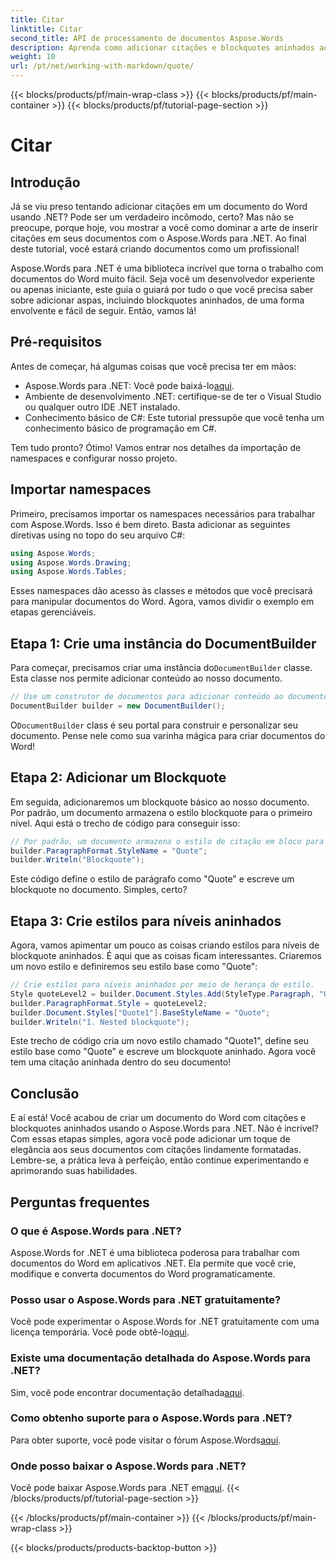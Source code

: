 ```yaml
---
title: Citar
linktitle: Citar
second_title: API de processamento de documentos Aspose.Words
description: Aprenda como adicionar citações e blockquotes aninhados aos seus documentos do Word usando o Aspose.Words para .NET. Siga este guia passo a passo para dominar a criação de documentos.
weight: 10
url: /pt/net/working-with-markdown/quote/
---
```


{{< blocks/products/pf/main-wrap-class >}}
{{< blocks/products/pf/main-container >}}
{{< blocks/products/pf/tutorial-page-section >}}

# Citar

## Introdução

Já se viu preso tentando adicionar citações em um documento do Word usando .NET? Pode ser um verdadeiro incômodo, certo? Mas não se preocupe, porque hoje, vou mostrar a você como dominar a arte de inserir citações em seus documentos com o Aspose.Words para .NET. Ao final deste tutorial, você estará criando documentos como um profissional!

Aspose.Words para .NET é uma biblioteca incrível que torna o trabalho com documentos do Word muito fácil. Seja você um desenvolvedor experiente ou apenas iniciante, este guia o guiará por tudo o que você precisa saber sobre adicionar aspas, incluindo blockquotes aninhados, de uma forma envolvente e fácil de seguir. Então, vamos lá!

## Pré-requisitos

Antes de começar, há algumas coisas que você precisa ter em mãos:

-  Aspose.Words para .NET: Você pode baixá-lo[aqui](https://releases.aspose.com/words/net/).
- Ambiente de desenvolvimento .NET: certifique-se de ter o Visual Studio ou qualquer outro IDE .NET instalado.
- Conhecimento básico de C#: Este tutorial pressupõe que você tenha um conhecimento básico de programação em C#.

Tem tudo pronto? Ótimo! Vamos entrar nos detalhes da importação de namespaces e configurar nosso projeto.

## Importar namespaces

Primeiro, precisamos importar os namespaces necessários para trabalhar com Aspose.Words. Isso é bem direto. Basta adicionar as seguintes diretivas using no topo do seu arquivo C#:

```csharp
using Aspose.Words;
using Aspose.Words.Drawing;
using Aspose.Words.Tables;
```

Esses namespaces dão acesso às classes e métodos que você precisará para manipular documentos do Word. Agora, vamos dividir o exemplo em etapas gerenciáveis.

## Etapa 1: Crie uma instância do DocumentBuilder

 Para começar, precisamos criar uma instância do`DocumentBuilder` classe. Esta classe nos permite adicionar conteúdo ao nosso documento.

```csharp
// Use um construtor de documentos para adicionar conteúdo ao documento.
DocumentBuilder builder = new DocumentBuilder();
```

 O`DocumentBuilder` class é seu portal para construir e personalizar seu documento. Pense nele como sua varinha mágica para criar documentos do Word!

## Etapa 2: Adicionar um Blockquote

Em seguida, adicionaremos um blockquote básico ao nosso documento. Por padrão, um documento armazena o estilo blockquote para o primeiro nível. Aqui está o trecho de código para conseguir isso:

```csharp
// Por padrão, um documento armazena o estilo de citação em bloco para o primeiro nível.
builder.ParagraphFormat.StyleName = "Quote";
builder.Writeln("Blockquote");
```

Este código define o estilo de parágrafo como "Quote" e escreve um blockquote no documento. Simples, certo?

## Etapa 3: Crie estilos para níveis aninhados

Agora, vamos apimentar um pouco as coisas criando estilos para níveis de blockquote aninhados. É aqui que as coisas ficam interessantes. Criaremos um novo estilo e definiremos seu estilo base como "Quote":

```csharp
// Crie estilos para níveis aninhados por meio de herança de estilo.
Style quoteLevel2 = builder.Document.Styles.Add(StyleType.Paragraph, "Quote1");
builder.ParagraphFormat.Style = quoteLevel2;
builder.Document.Styles["Quote1"].BaseStyleName = "Quote";
builder.Writeln("1. Nested blockquote");
```

Este trecho de código cria um novo estilo chamado "Quote1", define seu estilo base como "Quote" e escreve um blockquote aninhado. Agora você tem uma citação aninhada dentro do seu documento!

## Conclusão

E aí está! Você acabou de criar um documento do Word com citações e blockquotes aninhados usando o Aspose.Words para .NET. Não é incrível? Com essas etapas simples, agora você pode adicionar um toque de elegância aos seus documentos com citações lindamente formatadas. Lembre-se, a prática leva à perfeição, então continue experimentando e aprimorando suas habilidades.

## Perguntas frequentes

### O que é Aspose.Words para .NET?

Aspose.Words for .NET é uma biblioteca poderosa para trabalhar com documentos do Word em aplicativos .NET. Ela permite que você crie, modifique e converta documentos do Word programaticamente.

### Posso usar o Aspose.Words para .NET gratuitamente?

Você pode experimentar o Aspose.Words for .NET gratuitamente com uma licença temporária. Você pode obtê-lo[aqui](https://purchase.aspose.com/temporary-license/).

### Existe uma documentação detalhada do Aspose.Words para .NET?

 Sim, você pode encontrar documentação detalhada[aqui](https://reference.aspose.com/words/net/).

### Como obtenho suporte para o Aspose.Words para .NET?

 Para obter suporte, você pode visitar o fórum Aspose.Words[aqui](https://forum.aspose.com/c/words/8).

### Onde posso baixar o Aspose.Words para .NET?

 Você pode baixar Aspose.Words para .NET em[aqui](https://releases.aspose.com/words/net/).
{{< /blocks/products/pf/tutorial-page-section >}}

{{< /blocks/products/pf/main-container >}}
{{< /blocks/products/pf/main-wrap-class >}}

{{< blocks/products/products-backtop-button >}}
